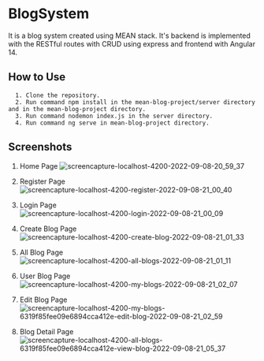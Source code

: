 # BlogSystem

It is a blog system created using MEAN stack. It's backend is implemented with the RESTful routes with CRUD using express and frontend with Angular 14.

## How to Use
      1. Clone the repository.
      2. Run command npm install in the mean-blog-project/server directory and in the mean-blog-project directory.
      3. Run command nodemon index.js in the server directory.
      4. Run command ng serve in mean-blog-project directory.

## Screenshots
1. Home Page
![screencapture-localhost-4200-2022-09-08-20_59_37](https://user-images.githubusercontent.com/58656987/189171202-59f33836-0368-4efb-936a-43e917295949.png)

2. Register Page
![screencapture-localhost-4200-register-2022-09-08-21_00_40](https://user-images.githubusercontent.com/58656987/189171242-f4d5b1bc-c75c-4e43-b1ce-3bdf353816da.png)

3. Login Page
![screencapture-localhost-4200-login-2022-09-08-21_00_09](https://user-images.githubusercontent.com/58656987/189171757-8a8451ca-7ea0-4488-b8a1-c85b35fc7e1d.png)

4. Create Blog Page
![screencapture-localhost-4200-create-blog-2022-09-08-21_01_33](https://user-images.githubusercontent.com/58656987/189171368-dbbdb7d3-9585-4787-9848-13787d42645e.png)

5. All Blog Page
![screencapture-localhost-4200-all-blogs-2022-09-08-21_01_11](https://user-images.githubusercontent.com/58656987/189171402-36bd6373-53c0-4765-9946-b461bc4ed85a.png)

6. User Blog Page
![screencapture-localhost-4200-my-blogs-2022-09-08-21_02_07](https://user-images.githubusercontent.com/58656987/189171431-0a40947e-1b35-4986-9cd3-c6731334ae16.png)

7. Edit Blog Page
![screencapture-localhost-4200-my-blogs-6319f85fee09e6894cca412e-edit-blog-2022-09-08-21_02_59](https://user-images.githubusercontent.com/58656987/189171454-a4d2b327-ee20-4806-a040-9dbe666be329.png)

8. Blog Detail Page
![screencapture-localhost-4200-all-blogs-6319f85fee09e6894cca412e-view-blog-2022-09-08-21_05_37](https://user-images.githubusercontent.com/58656987/189171499-51243616-f10d-4d8e-b966-208a64aaf02f.png)




